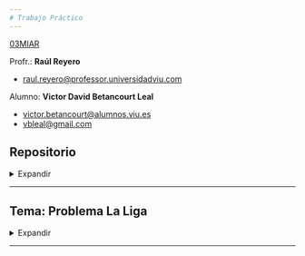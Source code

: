 ```yaml
---
# Trabajo Práctico
---
```


[03MIAR](https://github.com/vbleal/03MIAR)


Profr.: **Raúl Reyero**

*  [raul.reyero@professor.universidadviu.com](raul.reyero@professor.universidadviu.com)


Alumno: **Victor David Betancourt Leal**

*  [victor.betancourt@alumnos.viu.es](victor.betancourt@alumnos.viu.es)
*  [vbleal@gmail.com](vbleal@gmail.com)


## Repositorio

<details>
    <summary> Expandir </summary>

*  📒 Notebook Colab: [https://drive.google.com/file/d/1cudXzRH38F5bPLDwdR3C5rZiRM0RMSUP/view?usp=sharing](https://drive.google.com/file/d/1cudXzRH38F5bPLDwdR3C5rZiRM0RMSUP/view?usp=sharing)

*  🚀 Repositorio GitHub: [https://github.com/vbleal/03MIAR/tree/main/TP](https://github.com/vbleal/03MIAR/tree/main/TP)


![]()

</details>

----------------


## Tema: Problema La Liga

<details>
    <summary> Expandir </summary>

- Desarrollar, modelar y analizar algoritmos según diferentes técnicas para resolver el problema de organizar los horarios de partidos de La Liga.

![](https://www.shutterstock.com/image-vector/west-sumatra-indonesia-august-30-260nw-2354714821.jpg)

</details>

----------------











